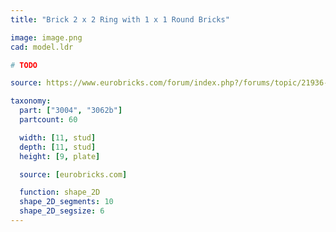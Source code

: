 ```yaml
---
title: "Brick 2 x 2 Ring with 1 x 1 Round Bricks"

image: image.png
cad: model.ldr

# TODO

source: https://www.eurobricks.com/forum/index.php?/forums/topic/21936-advanced-building-techniques/&do=findComment&comment=370700

taxonomy:
  part: ["3004", "3062b"]
  partcount: 60

  width: [11, stud]
  depth: [11, stud]
  height: [9, plate]

  source: [eurobricks.com]

  function: shape_2D
  shape_2D_segments: 10
  shape_2D_segsize: 6
---
```


